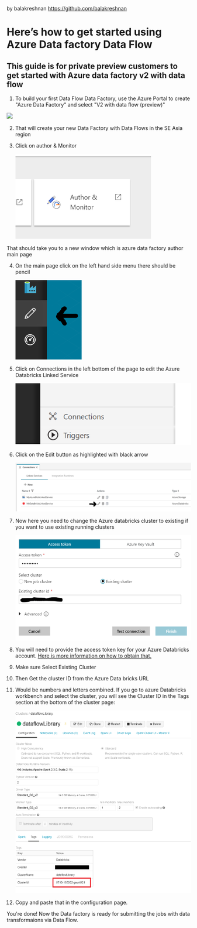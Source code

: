by balakreshnan <https://github.com/balakreshnan>

Here’s how to get started using Azure Data factory Data Flow
============================================================

This guide is for private preview customers to get started with Azure data factory v2 with data flow
----------------------------------------------------------------------------------------------------

1. To build your first Data Flow Data Factory, use the Azure Portal to create "Azure Data Factory" and select "V2 with data flow (preview)"

<img src="../images/portal.png" width="400">

2. That will create your new Data Factory with Data Flows in the SE Asia region

3. Click on author & Monitor

    ![](media/09b0f0e02aaede3d38acf46a6dcb8644.png)

That should take you to a new window which is azure data factory author main page

4. On the main page click on the left hand side menu there should be pencil

    ![](media/f3a2eff81e3af2a1775407d2c410b71f.png)

5. Click on Connections in the left bottom of the page to edit the Azure Databricks Linked Service

    ![](media/d242a4c1928463417119ab08248e1e37.png)

6. Click on the Edit button as highlighted with black arrow

    ![](media/af068303e7906e297c666307bf12d39b.png)

7. Now here you need to change the Azure databricks cluster to existing if you
    want to use existing running clusters

    ![](media/adb1.png)

8. You will need to provide the access token key for your Azure Databricks account. [Here is more information on how to obtain that.](https://docs.databricks.com/api/latest/authentication.html#generate-token)

9. Make sure Select Existing Cluster

10. Then Get the cluster ID from the Azure Data bricks URL

11. Would be numbers and letters combined. If you go to azure Databricks
    workbench and select the cluster, you will see the Cluster ID in the Tags
    section at the bottom of the cluster page:

    ![](media/c6511f8763cfc590a0e2262cdc960442.png)

12. Copy and paste that in the configuration page.

You're done! Now the Data factory is ready for submitting the jobs with data transformaions via Data Flow.
